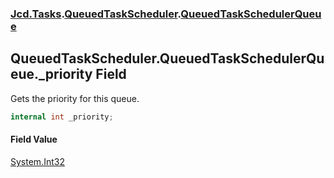 ### [Jcd.Tasks](Jcd.Tasks.md 'Jcd.Tasks').[QueuedTaskScheduler](Jcd.Tasks.QueuedTaskScheduler.md 'Jcd.Tasks.QueuedTaskScheduler').[QueuedTaskSchedulerQueue](Jcd.Tasks.QueuedTaskScheduler.QueuedTaskSchedulerQueue.md 'Jcd.Tasks.QueuedTaskScheduler.QueuedTaskSchedulerQueue')

## QueuedTaskScheduler.QueuedTaskSchedulerQueue._priority Field

Gets the priority for this queue.

```csharp
internal int _priority;
```

#### Field Value
[System.Int32](https://docs.microsoft.com/en-us/dotnet/api/System.Int32 'System.Int32')